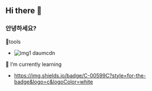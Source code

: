 ## Hi there 👋

### 안녕하세요? 

👀tools
- ![img1 daumcdn](https://github.com/user-attachments/assets/9a3bf85c-e9ce-408f-bb39-a1b491e0ec40)

🌱 I’m currently learning
- https://img.shields.io/badge/C-00599C?style=for-the-badge&logo=c&logoColor=white
